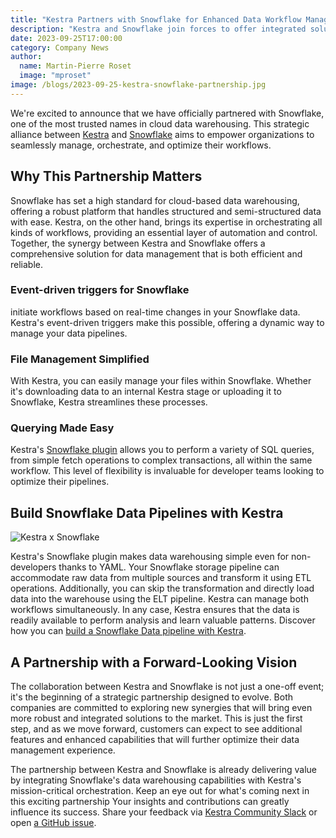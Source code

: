 ```yaml
---
title: "Kestra Partners with Snowflake for Enhanced Data Workflow Management"
description: "Kestra and Snowflake join forces to offer integrated solutions for data workflow management. Learn how this partnership brings efficiency and reliability to your data pipelines, from event-driven triggers to simplified file management."
date: 2023-09-25T17:00:00
category: Company News
author:
  name: Martin-Pierre Roset
  image: "mproset"
image: /blogs/2023-09-25-kestra-snowflake-partnership.jpg
---
```

We're excited to announce that we have officially partnered with Snowflake, one of the most trusted names in cloud data warehousing. This strategic alliance between [Kestra](https://github.com/kestra-io/kestra) and [Snowflake](https://www.snowflake.com/en/) aims to empower organizations to seamlessly manage, orchestrate, and optimize their workflows.

## Why This Partnership Matters

Snowflake has set a high standard for cloud-based data warehousing, offering a robust platform that handles structured and semi-structured data with ease. Kestra, on the other hand, brings its expertise in orchestrating all kinds of workflows, providing an essential layer of automation and control. Together, the synergy between Kestra and Snowflake offers a comprehensive solution for data management that is both efficient and reliable.

### Event-driven triggers for Snowflake

initiate workflows based on real-time changes in your Snowflake data. Kestra's event-driven triggers make this possible, offering a dynamic way to manage your data pipelines.

### File Management Simplified

With Kestra, you can easily manage your files within Snowflake. Whether it's downloading data to an internal Kestra stage or uploading it to Snowflake, Kestra streamlines these processes.

### Querying Made Easy

Kestra's [Snowflake plugin](https://kestra.io/plugins/plugin-jdbc-snowflake) allows you to perform a variety of SQL queries, from simple fetch operations to complex transactions, all within the same workflow. This level of flexibility is invaluable for developer teams looking to optimize their pipelines.

## Build Snowflake Data Pipelines with Kestra

![Kestra x Snowflake](/blogs/2023-09-25-kestra-snowflake-partnership/snowflake.png)

Kestra's Snowflake plugin makes data warehousing simple even for non-developers thanks to YAML. Your Snowflake storage pipeline can accommodate raw data from multiple sources and transform it using ETL operations. Additionally, you can skip the transformation and directly load data into the warehouse using the ELT pipeline. Kestra can manage both workflows simultaneously. In any case, Kestra ensures that the data is readily available to perform analysis and learn valuable patterns. Discover how you can [build a Snowflake Data pipeline with Kestra](https://kestra.io/blogs/2022-10-05-kestra-snowflake).


## A Partnership with a Forward-Looking Vision

The collaboration between Kestra and Snowflake is not just a one-off event; it's the beginning of a strategic partnership designed to evolve. Both companies are committed to exploring new synergies that will bring even more robust and integrated solutions to the market. This is just the first step, and as we move forward, customers can expect to see additional features and enhanced capabilities that will further optimize their data management experience.


The partnership between Kestra and Snowflake is already delivering value by integrating Snowflake's data warehousing capabilities with Kestra's mission-critical orchestration. Keep an eye out for what's coming next in this exciting partnership Your insights and contributions can greatly influence its success. Share your feedback via [Kestra Community Slack](https://kestra.io/slack) or open [a GitHub issue](https://github.com/kestra-io/kestra).



